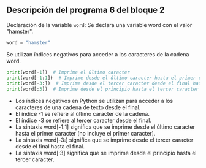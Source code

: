 ## Descripción del programa 6 del bloque 2

Declaración de la variable `word`: Se declara una variable word con el valor "hamster".
``` python
word = "hamster"
```

Se utilizan índices negativos para acceder a los caracteres de la cadena word.
``` python
print(word[-1])  # Imprime el último caracter
print(word[-1:1])  # Imprime desde el último caracter hasta el primer caracter (no incluye el primer caracter)
print(word[-3:])  # Imprime desde el tercer caracter desde el final hasta el final
print(word[:3])  # Imprime desde el principio hasta el tercer caracter
```


- Los índices negativos en Python se utilizan para acceder a los caracteres de una cadena de texto desde el final.
- El índice -1 se refiere al último caracter de la cadena.
- El índice -3 se refiere al tercer caracter desde el final.
- La sintaxis word[-1:1] significa que se imprime desde el último caracter hasta el primer caracter (no incluye el primer caracter).
- La sintaxis word[-3:] significa que se imprime desde el tercer caracter desde el final hasta el final.
- La sintaxis word[:3] significa que se imprime desde el principio hasta el tercer caracter.
